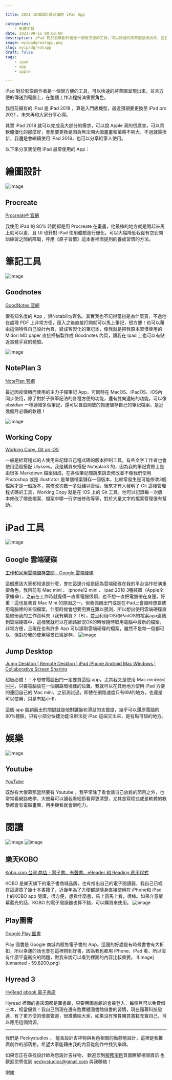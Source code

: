 ```yaml
---

title: 2021 10個設計師必備的 iPad App

categories:
    - 軟體工具
date: 2021-09-15 00:00:00
description: iPad 對於影像創作者是一個很方便的工具，可以快速的將草圖呈現出來，並且方便的傳送到電腦上，在整個工作流程扮演重要角色。
image: myipadgreatapp.png
slug: myipadgreatapp
draft: false
tags:
    - ipad
    - app
    - apple

---
```


iPad 對於影像創作者是一個很方便的工具，可以快速的將草圖呈現出來，並且方便的傳送到電腦上，在整個工作流程扮演重要角色。

我目前擁有的 iPad 是 iPad 2018 ，算是入門級機型，最近預期要更換至 iPad pro 2021 ，未來再和大家分享心得。

其實 iPad 2018 就可以完成我大部分的需求，可以說 Apple 真的很厲害，可以將軟體優化的那麼好，會想要更換是因為無法開大圖畫畫和螢幕不夠大，不過就算換新，我還是會繼續使用 iPad 2018，也可以分享給家人使用。

以下來分享我使用 iPad 最常使用的 App：


# 繪圖設計
![image](D83C38E2-512A-4174-B387-F089CE162906.png)
## Procreate

[Procreate® 官網](https://procreate.art/)

我使用 iPad 的 80% 時間都是用 Procreate 在畫畫，他最棒的地方就是開起來馬上就可以畫，且 UI 也針對 iPad 使用體驗進行優化，可以大幅降低我從有空到開始練習之間的障礙，呼應《原子習慣》這本書裡面提到的養成習慣的方法。


# 筆記工具
![image](F3DCFEA5-9DDA-40B9-9412-EDE01351F855.png)
## Goodnotes
[GoodNotes 官網 ](https://www.goodnotes.com/zh-hk/)

很有知名度的 App ，與Notability齊名。其實我也不記得當初是為什麼買，不過他在處理 PDF 上非常方便，匯入之後直接打開就可以馬上筆記，很方便！也可以藉由這個特性自己設計內頁，變成客製化的筆記本，像我就是把我原本習慣使用的 Midori MD paper 直接掃描製作成 Goodnotes 內頁，讓我在 Ipad 上也可以有貼近實體手寫的體驗。

![image](5CF1FAFD-4869-43BA-BEA0-0DC16F88B133.png)
## NotePlan 3
[NotePlan 官網 ](https://noteplan.co/)

最近因疫情轉而使用的主力子彈筆記 App，可同時在 MacOS、iPadOS、iOS內同步使用，除了對於子彈筆記法的各種方便的功能，還有雙向連結的功能，可以像 obsidian 一樣連結多個筆記，還可以自由開放的搬運儲存自己的筆記檔案，是近幾個月必備的軟體！

![image](50C842B0-2493-489D-80F0-3984ACE661B7.png)
## Working Copy
[Working Copy, Git on iOS](https://workingcopyapp.com/)

一般是給寫程式的人使用來記錄自己程式碼的版本控制工具，有些文字工作者也會使用這個搭配 Ulysses。我是購買來搭配 Noteplan3 的，因為我的筆記實際上是由很多 Markdown 檔案組成，在各個筆記間跳來跳去修改並不像我們使用 Photoshop 或是 illustrator 是單個檔案儲存一個版本，比較常發生是可能修改3個檔案才是一個版本，當修改次數一多就難以管理，後來才有人發明了 Git 這種管理程式碼的工具，Working Copy 就是在 iOS 上的 Git 工具。他可以記錄每一次版本修改了哪些檔案、檔案中哪一行字被修改等等，對於大量文字的檔案管理很有幫助。

# iPad 工具
![image](8B74AABB-0D63-4389-8542-8FE830F3AD2C.png)
## Google 雲端硬碟
[工作和家用雲端儲存空間 - Google 雲端硬碟](https://www.google.com.tw/intl/zh-TW/drive/)

這個應該大家都知道是什麼，會在這邊介紹是因為雲端硬碟在我的平台協作扮演重要角色。我目前有 Mac mini 、 iphone12 mini 、 ipad 2018 3種裝置（Apple全家桶😂），之前在工作時就覺得一直看電腦很煩，也不想一直把電腦帶在身邊，好重！這也是我買 Mac Mini 的原因之一。但我偶爾出門或是在iPad上會臨時想要使用電腦裡的某個檔案，什麼時候會想要用實在難以預測，所以想出使用雲端硬碟直接備份我的工作資料夾（我有購買 2 TB），並且利用iOS和iPadOS的檔案app連結到雲端硬碟中，這樣我就可以在網路狀況OK的時候隨時取用電腦中最新的檔案，非常方便，且現在也有許多 App 可以讀取雲端硬碟的檔案，雖然不是每一個都可以，但對於我的使用場景已經足夠。
![image](3B00F7E2-E00D-46CF-9A39-31876D2F1967.png)
## Jump Desktop
[Jump Desktop | Remote Desktop | iPad iPhone Android Mac Windows | Collaborative Screen Sharing](https://www.jumpdesktop.com/)

超級必備！！不想帶電腦出門一定要買這個 app。尤其我又是使用 Mac mini￼￼￼￼，只要電腦放在一個網路環境佳的位置，我就可以在其他地方使用 iPad 方便的連回自己的 Mac mini，之前測試過，即使在網路速度只有6M的地方，也還是可以使用，只是有點小卡。

這個 app 脫穎而出的關鍵就是他對鍵盤和滑鼠的支援度，幾乎可以還原電腦的90%體驗，只有小部分快捷功能沒辦法從 iPad 這端交出來，是有點可惜的地方。


# 娛樂
![image](unnamed.png)
## Youtube
[YouTube](https://www.youtube.com/)

既然有大螢幕那當然要有 Youtube ，我平常除了看會讓自己放鬆的節目之外，也常常看網路教學，大螢幕可以讓我看細節看得更清楚，尤其是寫程式或是軟體的教學都會有電腦畫面，用手機看就會很吃力。

# 閱讀
![image](230x0w.png) ![image](230x0w2.png)

## 樂天KOBO
[Kobo.com 台灣 商店 - 電子書、有聲書、eReader 和 Reading 應用程式](https://www.kobo.com/tw/zh#)

KOBO 是樂天旗下的電子書商城品牌，也有推出自己的電子閱讀器，我自己已經在這邊買了幾十本書籍了，近幾年為了方便都是隨身直接使用在 iPhone和 iPad 上的KOBO app 閱讀，很方便，想看什麼書，馬上買馬上看，很棒。如果介意螢幕藍光的話，KOBO 的電子閱讀器也算不錯，可以購買來使用。
![image](DBFC7F0C-7364-4F2A-89E8-1E8974D0CD42.png)
## Play圖書
[Google Play 圖書](https://play.google.com/store/books?hl=zh_TW&gl=US)

Play 圖書是 Google 商城內販售電子書的 App。這邊的好處是有時候書會有大折扣，所以幸運的話也會在這裡撈到好書，因為我也都用 iPhone、iPad 看，所以沒有什麼平臺衝突的問題，對我來說可以看到裡面的內容比較重要。
![image](unnamed - 59.8200.png)
## Hyread 3
[HyRead ebook 電子書店](https://ebook.hyread.com.tw/)

Hyread 裡面的書來源都是圖書館，只要用圖書館的會員登入，每個月可以免費借三本，相當優質！我自己到現在還有跑實體圖書館借書的習慣，現在隨著科技發達，有了更方便的借書管道，很推薦給大家，如果沒有預算購買書籍充實自己，可以應用這個資源。


---

我們是 Peckystudios 。
擅長設計吉祥物與角色相關的動靜態設計，這裡是我推廣創作的部落格，希望大家能藉由我的內容從創作中找到樂趣。

如果您正在尋找設計師為您設計吉祥物，
歡迎您到[服務項目](https://peckyhsieh.wixsite.com/peckystudiosservice)頁面瞭解相關資訊
也歡迎您寄信到 peckystudios@gmail.com 與我聯絡！

謝謝